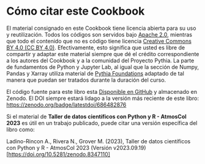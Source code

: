 # Cómo citar este Cookbook

El material consignado en este Cookbook tiene licencia abierta para su uso y reutilización. Todos los códigos son servidos bajo [Apache 2.0](https://www.apache.org/licenses/LICENSE-2.0), mientras que todo el contenido que no es código tiene licencia [Creative Commons BY 4.0 (CC BY 4.0)](https://creativecommons.org/licenses/by/4.0/). Efectivamente, esto significa que usted es libre de compartir y adaptar este material siempre que dé el crédito correspondiente a los autores del Cookbook y a la comunidad del Proyecto Pythia. La parte de fundamentos de Python y Jupyter Lab, al igual que la sección de Numpy, Pandas y Xarray utiliza material de [Pythia Foundations](https://foundations.projectpythia.org/landing-page.html) adaptado de tal manera que puedan ser tratados durante la duración del curso.

El código fuente para este libro esta [Disponible en GitHub](https://github.com/aladinor/Atmoscol2023) y almacenado en Zenodo. El DOI siempre estará lidago a la versión más reciente de este libro: <https://zenodo.org/badge/latestdoi/686482876>

Si el material de **Taller de datos científicos con Python y R - AtmosCol 2023** es útil en un trabajo publicado, puede citar una versión específica del libro como:

Ladino-Rincon A., Rivera N., Grover M. (2023), Taller de datos científicos con Python y R - AtmosCol 2023 (Versión v2023.09.19) [https://doi.org/10.5281/zenodo.8347110]
